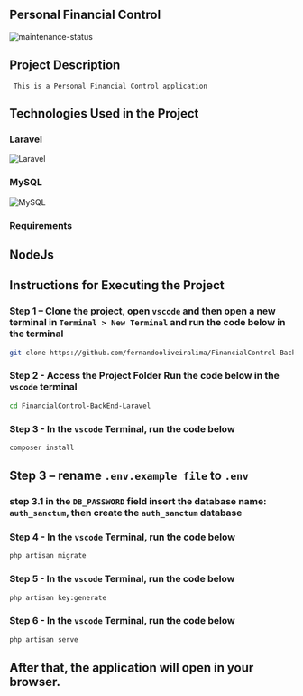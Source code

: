 ## Personal Financial Control


![maintenance-status](https://img.shields.io/badge/maintenance-actively--developed-brightgreen.svg)

## Project Description
     This is a Personal Financial Control application 
     

## Technologies Used in the Project
     
### Laravel
![Laravel](https://img.shields.io/badge/laravel-%23FF2D20.svg?style=for-the-badge&logo=laravel&logoColor=white)

### MySQL
![MySQL](https://img.shields.io/badge/mysql-4479A1.svg?style=for-the-badge&logo=mysql&logoColor=white)

### Requirements
## NodeJs

## Instructions for Executing the Project

### Step 1 – Clone the project, open `vscode` and then open a new terminal in `Terminal > New Terminal` and run the code below in the terminal
```bash
git clone https://github.com/fernandooliveiralima/FinancialControl-BackEnd-Laravel.git 
```
### Step 2 - Access the Project Folder Run the code below in the `vscode` terminal
```bash
cd FinancialControl-BackEnd-Laravel 
```

### Step 3 - In the `vscode` Terminal, run the code below
```bash
composer install 
```
## Step 3 – rename `.env.example file` to `.env`
### step 3.1 in the `DB_PASSWORD` field insert the database name: `auth_sanctum`, then create the `auth_sanctum` database

### Step 4 - In the `vscode` Terminal, run the code below
```bash
php artisan migrate
```
### Step 5 - In the `vscode` Terminal, run the code below
```bash
php artisan key:generate
```
### Step 6 - In the `vscode` Terminal, run the code below
```bash
php artisan serve
```

## After that, the application will open in your browser.



